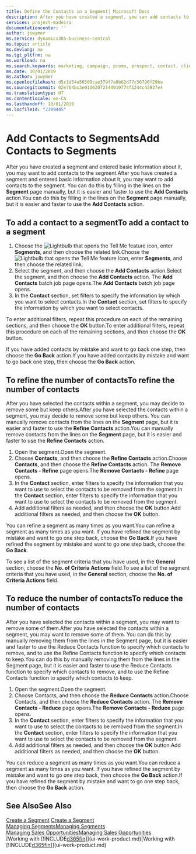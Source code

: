 ```yaml
---
title: Define the Contacts in a Segment| Microsoft Docs
description: After you have created a segment, you can add contacts to the segment, for example, as part of a marketing campaign targeting particular customers or clients.
services: project-madeira
documentationcenter: ''
author: jswymer
ms.service: dynamics365-business-central
ms.topic: article
ms.devlang: na
ms.tgt_pltfrm: na
ms.workload: na
ms.search.keywords: marketing, campaign, promo, prospect, contact, client, customer
ms.date: 10/01/2019
ms.author: jswymer
ms.openlocfilehash: d5c1d54a56509cae379f7a8b62d77c56796f29ba
ms.sourcegitcommit: 02e704bc3e01d62072144919774f1244c42827e4
ms.translationtype: HT
ms.contentlocale: en-CA
ms.lasthandoff: 10/01/2019
ms.locfileid: "2309445"
---
```

# <a name="add-contacts-to-segments"></a><span data-ttu-id="95840-103">Add Contacts to Segments</span><span class="sxs-lookup"><span data-stu-id="95840-103">Add Contacts to Segments</span></span>
<span data-ttu-id="95840-104">After you have created a segment and entered basic information about it, you may want to add contacts to the segment.</span><span class="sxs-lookup"><span data-stu-id="95840-104">After you have created a segment and entered basic information about it, you may want to add contacts to the segment.</span></span> <span data-ttu-id="95840-105">You can do this by filling in the lines on the **Segment** page manually, but it is easier and faster to use the **Add Contacts** action.</span><span class="sxs-lookup"><span data-stu-id="95840-105">You can do this by filling in the lines on the **Segment** page manually, but it is easier and faster to use the **Add Contacts** action.</span></span>

## <a name="to-add-a-contact-to-a-segment"></a><span data-ttu-id="95840-106">To add a contact to a segment</span><span class="sxs-lookup"><span data-stu-id="95840-106">To add a contact to a segment</span></span>
1. <span data-ttu-id="95840-107">Choose the ![Lightbulb that opens the Tell Me feature](media/ui-search/search_small.png "Tell me what you want to do") icon, enter **Segments**, and then choose the related link.</span><span class="sxs-lookup"><span data-stu-id="95840-107">Choose the ![Lightbulb that opens the Tell Me feature](media/ui-search/search_small.png "Tell me what you want to do") icon, enter **Segments**, and then choose the related link.</span></span>  
2. <span data-ttu-id="95840-108">Select the segment, and then choose the **Add Contacts** action.</span><span class="sxs-lookup"><span data-stu-id="95840-108">Select the segment, and then choose the **Add Contacts** action.</span></span> <span data-ttu-id="95840-109">The **Add Contacts** batch job page opens.</span><span class="sxs-lookup"><span data-stu-id="95840-109">The **Add Contacts** batch job page opens.</span></span>
3. <span data-ttu-id="95840-110">In the **Contact** section, set filters to specify the information by which you want to select contacts.</span><span class="sxs-lookup"><span data-stu-id="95840-110">In the **Contact** section, set filters to specify the information by which you want to select contacts.</span></span>

<span data-ttu-id="95840-111">To enter additional filters, repeat this procedure on each of the remaining sections, and then choose the **OK** button.</span><span class="sxs-lookup"><span data-stu-id="95840-111">To enter additional filters, repeat this procedure on each of the remaining sections, and then choose the **OK** button.</span></span>

<span data-ttu-id="95840-112">If you have added contacts by mistake and want to go back one step, then choose the **Go Back** action.</span><span class="sxs-lookup"><span data-stu-id="95840-112">If you have added contacts by mistake and want to go back one step, then choose the **Go Back** action.</span></span>

## <a name="to-refine-the-number-of-contacts"></a><span data-ttu-id="95840-113">To refine the number of contacts</span><span class="sxs-lookup"><span data-stu-id="95840-113">To refine the number of contacts</span></span>
<span data-ttu-id="95840-114">After you have selected the contacts within a segment, you may decide to remove some but keep others.</span><span class="sxs-lookup"><span data-stu-id="95840-114">After you have selected the contacts within a segment, you may decide to remove some but keep others.</span></span> <span data-ttu-id="95840-115">You can manually remove contacts from the lines on the **Segment** page, but it is easier and faster to use the **Refine Contacts** action.</span><span class="sxs-lookup"><span data-stu-id="95840-115">You can manually remove contacts from the lines on the **Segment** page, but it is easier and faster to use the **Refine Contacts** action.</span></span>

1. <span data-ttu-id="95840-116">Open the segment.</span><span class="sxs-lookup"><span data-stu-id="95840-116">Open the segment.</span></span>
2. <span data-ttu-id="95840-117">Choose **Contacts**, and then choose the **Refine Contacts** action.</span><span class="sxs-lookup"><span data-stu-id="95840-117">Choose **Contacts**, and then choose the **Refine Contacts** action.</span></span> <span data-ttu-id="95840-118">The **Remove Contacts - Refine** page opens.</span><span class="sxs-lookup"><span data-stu-id="95840-118">The **Remove Contacts - Refine** page opens.</span></span>
3. <span data-ttu-id="95840-119">In the **Contact** section, enter filters to specify the information that you want to use to select the contacts to be removed from the segment.</span><span class="sxs-lookup"><span data-stu-id="95840-119">In the **Contact** section, enter filters to specify the information that you want to use to select the contacts to be removed from the segment.</span></span>
4. <span data-ttu-id="95840-120">Add additional filters as needed, and then choose the **OK** button.</span><span class="sxs-lookup"><span data-stu-id="95840-120">Add additional filters as needed, and then choose the **OK** button.</span></span>

<span data-ttu-id="95840-121">You can refine a segment as many times as you want.</span><span class="sxs-lookup"><span data-stu-id="95840-121">You can refine a segment as many times as you want.</span></span> <span data-ttu-id="95840-122">If you have refined the segment by mistake and want to go one step back, choose the **Go Back**.</span><span class="sxs-lookup"><span data-stu-id="95840-122">If you have refined the segment by mistake and want to go one step back, choose the **Go Back**.</span></span>

<span data-ttu-id="95840-123">To see a list of the segment criteria that you have used, in the **General** section, choose the **No. of Criteria Actions** field.</span><span class="sxs-lookup"><span data-stu-id="95840-123">To see a list of the segment criteria that you have used, in the **General** section, choose the **No. of Criteria Actions** field.</span></span>

## <a name="to-reduce-the-number-of-contacts"></a><span data-ttu-id="95840-124">To reduce the number of contacts</span><span class="sxs-lookup"><span data-stu-id="95840-124">To reduce the number of contacts</span></span>
<span data-ttu-id="95840-125">After you have selected the contacts within a segment, you may want to remove some of them.</span><span class="sxs-lookup"><span data-stu-id="95840-125">After you have selected the contacts within a segment, you may want to remove some of them.</span></span> <span data-ttu-id="95840-126">You can do this by manually removing them from the lines in the Segment page, but it is easier and faster to use the Reduce Contacts function to specify which contacts to remove, and to use the Refine Contacts function to specify which contacts to keep.</span><span class="sxs-lookup"><span data-stu-id="95840-126">You can do this by manually removing them from the lines in the Segment page, but it is easier and faster to use the Reduce Contacts function to specify which contacts to remove, and to use the Refine Contacts function to specify which contacts to keep.</span></span>

1. <span data-ttu-id="95840-127">Open the segment.</span><span class="sxs-lookup"><span data-stu-id="95840-127">Open the segment.</span></span>
2. <span data-ttu-id="95840-128">Choose Contacts, and then choose the **Reduce Contacts** action.</span><span class="sxs-lookup"><span data-stu-id="95840-128">Choose Contacts, and then choose the **Reduce Contacts** action.</span></span> <span data-ttu-id="95840-129">The **Remove Contacts - Reduce** page opens.</span><span class="sxs-lookup"><span data-stu-id="95840-129">The **Remove Contacts - Reduce** page opens.</span></span>
3. <span data-ttu-id="95840-130">In the **Contact** section, enter filters to specify the information that you want to use to select the contacts to be removed from the segment.</span><span class="sxs-lookup"><span data-stu-id="95840-130">In the **Contact** section, enter filters to specify the information that you want to use to select the contacts to be removed from the segment.</span></span>
4. <span data-ttu-id="95840-131">Add additional filters as needed, and then choose the **OK** button.</span><span class="sxs-lookup"><span data-stu-id="95840-131">Add additional filters as needed, and then choose the **OK** button.</span></span>

<span data-ttu-id="95840-132">You can reduce a segment as many times as you want.</span><span class="sxs-lookup"><span data-stu-id="95840-132">You can reduce a segment as many times as you want.</span></span> <span data-ttu-id="95840-133">If you have refined the segment by mistake and want to go one step back, then choose the **Go Back** action.</span><span class="sxs-lookup"><span data-stu-id="95840-133">If you have refined the segment by mistake and want to go one step back, then choose the **Go Back** action.</span></span>

## <a name="see-also"></a><span data-ttu-id="95840-134">See Also</span><span class="sxs-lookup"><span data-stu-id="95840-134">See Also</span></span>
<span data-ttu-id="95840-135">[Create a Segment](marketing-how-create-segment.md) </span><span class="sxs-lookup"><span data-stu-id="95840-135">[Create a Segment](marketing-how-create-segment.md) </span></span>  
[<span data-ttu-id="95840-136">Managing Segments</span><span class="sxs-lookup"><span data-stu-id="95840-136">Managing Segments</span></span>](marketing-segments.md)  
[<span data-ttu-id="95840-137">Managing Sales Opportunities</span><span class="sxs-lookup"><span data-stu-id="95840-137">Managing Sales Opportunities</span></span>](marketing-manage-sales-opportunities.md)  
<span data-ttu-id="95840-138">[Working with [!INCLUDE[d365fin](includes/d365fin_md.md)]](ui-work-product.md)</span><span class="sxs-lookup"><span data-stu-id="95840-138">[Working with [!INCLUDE[d365fin](includes/d365fin_md.md)]](ui-work-product.md)</span></span>  
